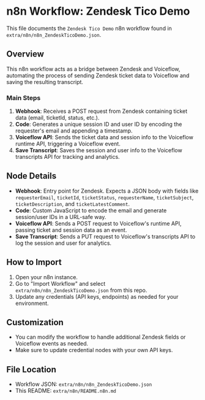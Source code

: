 # n8n Workflow: Zendesk Tico Demo

This file documents the `Zendesk Tico Demo` n8n workflow found in `extra/n8n/n8n_ZendeskTicoDemo.json`.

## Overview
This n8n workflow acts as a bridge between Zendesk and Voiceflow, automating the process of sending Zendesk ticket data to Voiceflow and saving the resulting transcript.

### Main Steps
1. **Webhook**: Receives a POST request from Zendesk containing ticket data (email, ticketId, status, etc.).
2. **Code**: Generates a unique session ID and user ID by encoding the requester's email and appending a timestamp.
3. **Voiceflow API**: Sends the ticket data and session info to the Voiceflow runtime API, triggering a Voiceflow event.
4. **Save Transcript**: Saves the session and user info to the Voiceflow transcripts API for tracking and analytics.

## Node Details
- **Webhook**: Entry point for Zendesk. Expects a JSON body with fields like `requesterEmail`, `ticketId`, `ticketStatus`, `requesterName`, `ticketSubject`, `ticketDescription`, and `ticketLatestComment`.
- **Code**: Custom JavaScript to encode the email and generate session/user IDs in a URL-safe way.
- **Voiceflow API**: Sends a POST request to Voiceflow's runtime API, passing ticket and session data as an event.
- **Save Transcript**: Sends a PUT request to Voiceflow's transcripts API to log the session and user for analytics.

## How to Import
1. Open your n8n instance.
2. Go to "Import Workflow" and select `extra/n8n/n8n_ZendeskTicoDemo.json` from this repo.
3. Update any credentials (API keys, endpoints) as needed for your environment.

## Customization
- You can modify the workflow to handle additional Zendesk fields or Voiceflow events as needed.
- Make sure to update credential nodes with your own API keys.

## File Location
- Workflow JSON: `extra/n8n/n8n_ZendeskTicoDemo.json`
- This README: `extra/n8n/README.n8n.md`

